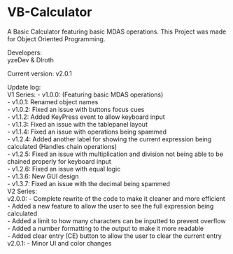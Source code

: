 # VB-Calculator  
A Basic Calculator featuring basic MDAS operations. This Project was made for Object Oriented Programming.

Developers:  
yzeDev & Dlroth

Current version: v2.0.1  

Update log:  
V1 Series: 
	- v1.0.0: (Featuring basic MDAS operations)  
	- v1.0.1: Renamed object names  
	- v1.0.2: Fixed an issue with buttons focus cues  
	- v1.1.2: Added KeyPress event to allow keyboard input  
	- v1.1.3: Fixed an issue with the tablepanel layout  
	- v1.1.4: Fixed an issue with operations being spammed   
	- v1.2.4: Added another label for showing the current expression being calculated (Handles chain operations)  
	- v1.2.5: Fixed an issue with multiplication and division not being able to be chained properly for keyboard input  
	- v1.2.6: Fixed an issue with equal logic   
	- v1.3.6: New GUI design  
	- v1.3.7: Fixed an issue with the decimal being spammed  
V2 Series:  
v2.0.0:
		- Complete rewrite of the code to make it cleaner and more efficient  
		- Added a new feature to allow the user to see the full expression being calculated  
		- Added a limit to how many characters can be inputted to prevent overflow  
		- Added a number formatting to the output to make it more readable  
		- Added clear entry (CE) button to allow the user to clear the current entry
v2.0.1: 
		- Minor UI and color changes
